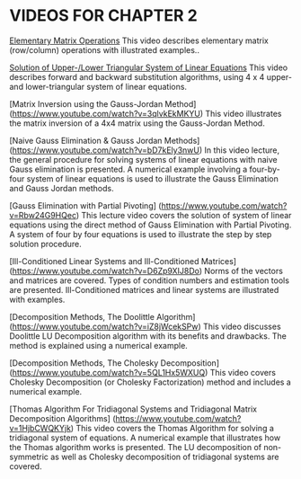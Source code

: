 #  VIDEOS FOR CHAPTER 2 

[Elementary Matrix Operations]([https://www.youtube.com/watch?v=27h1lN6Lx1I]) This video describes elementary matrix (row/column) operations with illustrated examples..

[Solution of Upper-/Lower Triangular System of Linear Equations](https://www.youtube.com/watch?v=OD53a2GlTyU) This video describes forward and backward substitution algorithms, using 4 x 4 upper- and lower-triangular system of linear equations.

[Matrix Inversion using the Gauss-Jordan Method] (https://www.youtube.com/watch?v=3qlvkEkMKYU) This video illustrates the matrix inversion of a 4x4 matrix using the Gauss-Jordan Method. 

[Naive Gauss Elimination & Gauss Jordan Methods] (https://www.youtube.com/watch?v=bD7kEly3nwU) In this video lecture, the general procedure for solving systems of linear equations with naive Gauss elimination is presented. A numerical example involving a four-by-four system of linear equations is used to illustrate the Gauss Elimination and Gauss Jordan methods.

[Gauss Elimination with Partial Pivoting] (https://www.youtube.com/watch?v=Rbw24G9HQec) This lecture video covers the solution of system of linear equations using the direct method of Gauss Elimination with Partial Pivoting. A system of four by four equations is used to illustrate the step by step solution procedure.

[Ill-Conditioned Linear Systems and Ill-Conditioned Matrices] (https://www.youtube.com/watch?v=D6Zp9XIJ8Do) Norms of the vectors and matrices are covered. Types of condition numbers and estimation tools are presented. Ill-Conditioned matrices and linear systems are illustrated with examples.

[Decomposition Methods, The Doolittle Algorithm] (https://www.youtube.com/watch?v=iZ8jWcekSPw) This video discusses Doolittle LU Decomposition algorithm with its benefits and drawbacks. The method is explained using a numerical example.

[Decomposition Methods, The Cholesky Decomposition] (https://www.youtube.com/watch?v=5QL1Hx5WXUQ) This video covers Cholesky Decomposition (or Cholesky Factorization) method and includes a numerical example.

[Thomas Algorithm For Tridiagonal Systems and Tridiagonal Matrix Decomposition Algorithms] (https://www.youtube.com/watch?v=1HjbCWQKYjk) This video covers the Thomas Algorithm for solving a tridiagonal system of equations. A numerical example that illustrates how the Thomas algorithm works is presented. The LU decomposition of non-symmetric as well as Cholesky decomposition of tridiagonal systems are covered.

